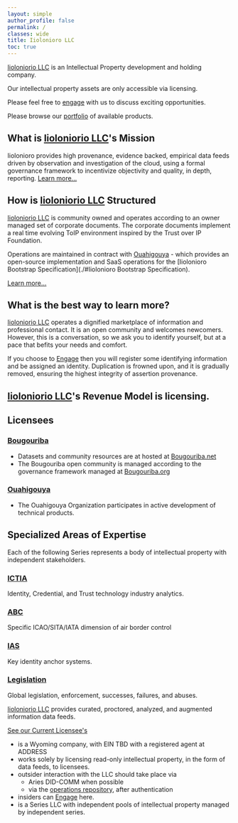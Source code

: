 ```yaml
---
layout: simple
author_profile: false
permalink: /
classes: wide
title: Iiolonioro LLC
toc: true
---
```

[Iioloniorio LLC](#master-data) is an Intellectual Property development and
holding company.

Our intellectual property assets are only accessible via licensing.

Please feel free to [engage](./engage) with us to discuss exciting
opportunities.

Please browse our [portfolio](./portfolio) of available products.




 ## What is [Iioloniorio LLC](/explore/master-data)'s Mission

 Iiolonioro provides high provenance, evidence backed, empirical data feeds
 driven by observation and investigation of the cloud, using a formal governance
 framework to incentivize objectivity and quality, in depth, reporting.
 <a href="#iiolonioro">Learn more...</a>


 ## How is [Iioloniorio LLC](/explore/master-data) Structured

 [Iioloniorio LLC](/explore/master-data) is community owned and operates according to an owner managed
 set of corporate documents.  The corporate documents implement a real time
 evolving ToIP environment inspired by the Trust over IP Foundation.

 Operations are maintained in contract with [Ouahigouya](./ouahigouya) - which
 provides an open-source implementation and SaaS operations for
  the [Iiolonioro Bootstrap Specification](./#Iiolonioro Bootstrap Specification).

 <a href="#iiolonioro">Learn more...</a>

 ## What is the best way to learn more?

 [Iioloniorio LLC](/explore/master-data) operates a dignified marketplace of information and professional
 contact.  It is an open community and welcomes newcomers.  However, this is
 a conversation, so we ask you to identify yourself, but at a
 pace that befits your needs and comfort.

 If you choose to [Engage](./engage) then you will register some identifying
 information and be assigned an identity.  Duplication is frowned upon, and
 it is gradually removed, ensuring the highest integrity of assertion provenance.


 ## [Iioloniorio LLC](/explore/master-data)'s Revenue Model is licensing.









 <script src="/static/scripts/licensee.js"></script>

 ## Licensees

 ### [Bougouriba](http://bougouriba.com)
   * Datasets and community resources are at hosted at [Bougouriba.net](http://bougouriba.net)
   * The Bougouriba open community is managed according to the governance framework managed at [Bougouriba.org](http://bougouriba.org)

 ### [Ouahigouya](http://ouahigouya.org)
   * The Ouahigouya Organization participates in active
   development of technical products.

 ## Specialized Areas of Expertise
 Each of the following Series represents a body of intellectual property
 with independent stakeholders.

 ### [ICTIA](/engage)
   Identity, Credential, and Trust technology industry analytics.

 ### [ABC](/engage)
   Specific ICAO/SITA/IATA dimension of air border control

 ### [IAS](/engage)
   Key identity anchor systems.

 ### [Legislation](/engage)
   Global legislation, enforcement, successes, failures, and abuses.

 [Iioloniorio LLC](/explore/master-data) provides curated,
 proctored, analyzed, and augmented information data feeds.

 [See our Current Licensee's](/explore/licensees)




 <script src="/static/scripts/master-data.js"></script>



   * is a Wyoming company, with EIN TBD with a registered agent at ADDRESS
   * works solely by licensing read-only intellectual
   property, in the form of data feeds, to licensees.
   * outsider interaction with the LLC should take place via
     * Aries DID-COMM when possible
     * via the [operations repository](https://github.com/Iiolonioro/official-business-record), after authentication
   * insiders can [Engage](/engage) here.
   * is a Series LLC with independent pools of intellectual
   property managed by independent series.
